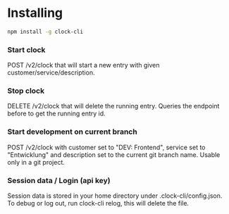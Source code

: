 # Installing

```bash
npm install -g clock-cli
```

### Start clock

POST /v2/clock that will start a new entry with given customer/service/description.

### Stop clock

DELETE /v2/clock that will delete the running entry. Queries the endpoint before to get the running entry id.

### Start development on current branch

POST /v2/clock with customer set to "DEV: Frontend", service set to "Entwicklung" and description set to the current git branch name. Usable only in a git project.

### Session data / Login (api key)

Session data is stored in your home directory under .clock-cli/config.json.
To debug or log out, run clock-cli relog, this will delete the file.

